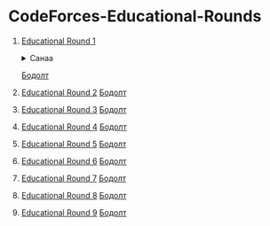 # CodeForces-Educational-Rounds

1. [Educational Round 1](https://codeforces.com/contest/598)  
   <details>
      <summary>Санаа</summary>
      <details>
         <summary>A. Tricky Sum</summary>
         
            $Sum = n * (n + 1) / 2 - 2 * B$  

            $B = 2^0 + 2^1 + 2^2 + \ldots + 2^x = 2^{(x + 1)} - 1$
      </details>
   </details>  
   
   [Бодолт](./Round%201/)
   
3. [Educational Round 2](https://codeforces.com/contest/600)
   [Бодолт](./Round%202/)

4. [Educational Round 3](https://codeforces.com/contest/609)
   [Бодолт](./Round%203/)

5. [Educational Round 4](https://codeforces.com/contest/612)
   [Бодолт](./Round%204/)

6. [Educational Round 5](https://codeforces.com/contest/616)
    [Бодолт](./Round%205/)

7. [Educational Round 6](https://codeforces.com/contest/620)
    [Бодолт](./Round%206/)

8. [Educational Round 7](https://codeforces.com/contest/622)
    [Бодолт](./Round%207/)

9. [Educational Round 8](https://codeforces.com/contest/628)
    [Бодолт](./Round%208/)

10. [Educational Round 9](https://codeforces.com/contest/632)
    [Бодолт](./Round%209/)

